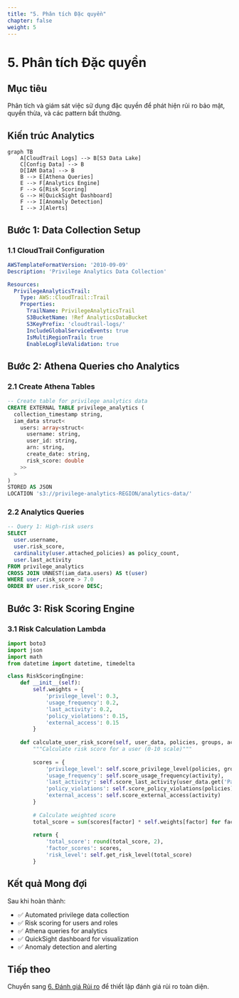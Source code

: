 ```yaml
---
title: "5. Phân tích Đặc quyền"
chapter: false
weight: 5
---
```


# 5. Phân tích Đặc quyền

## Mục tiêu

Phân tích và giám sát việc sử dụng đặc quyền để phát hiện rủi ro bảo mật, quyền thừa, và các pattern bất thường.

## Kiến trúc Analytics

```mermaid
graph TB
    A[CloudTrail Logs] --> B[S3 Data Lake]
    C[Config Data] --> B
    D[IAM Data] --> B
    B --> E[Athena Queries]
    E --> F[Analytics Engine]
    F --> G[Risk Scoring]
    G --> H[QuickSight Dashboard]
    F --> I[Anomaly Detection]
    I --> J[Alerts]
```

## Bước 1: Data Collection Setup

### 1.1 CloudTrail Configuration

```yaml
AWSTemplateFormatVersion: '2010-09-09'
Description: 'Privilege Analytics Data Collection'

Resources:
  PrivilegeAnalyticsTrail:
    Type: AWS::CloudTrail::Trail
    Properties:
      TrailName: PrivilegeAnalyticsTrail
      S3BucketName: !Ref AnalyticsDataBucket
      S3KeyPrefix: 'cloudtrail-logs/'
      IncludeGlobalServiceEvents: true
      IsMultiRegionTrail: true
      EnableLogFileValidation: true
```

## Bước 2: Athena Queries cho Analytics

### 2.1 Create Athena Tables

```sql
-- Create table for privilege analytics data
CREATE EXTERNAL TABLE privilege_analytics (
  collection_timestamp string,
  iam_data struct<
    users: array<struct<
      username: string,
      user_id: string,
      arn: string,
      create_date: string,
      risk_score: double
    >>
  >
)
STORED AS JSON
LOCATION 's3://privilege-analytics-REGION/analytics-data/'
```

### 2.2 Analytics Queries

```sql
-- Query 1: High-risk users
SELECT 
  user.username,
  user.risk_score,
  cardinality(user.attached_policies) as policy_count,
  user.last_activity
FROM privilege_analytics
CROSS JOIN UNNEST(iam_data.users) AS t(user)
WHERE user.risk_score > 7.0
ORDER BY user.risk_score DESC;
```

## Bước 3: Risk Scoring Engine

### 3.1 Risk Calculation Lambda

```python
import boto3
import json
import math
from datetime import datetime, timedelta

class RiskScoringEngine:
    def __init__(self):
        self.weights = {
            'privilege_level': 0.3,
            'usage_frequency': 0.2,
            'last_activity': 0.2,
            'policy_violations': 0.15,
            'external_access': 0.15
        }
    
    def calculate_user_risk_score(self, user_data, policies, groups, activity):
        """Calculate risk score for a user (0-10 scale)"""
        
        scores = {
            'privilege_level': self.score_privilege_level(policies, groups),
            'usage_frequency': self.score_usage_frequency(activity),
            'last_activity': self.score_last_activity(user_data.get('PasswordLastUsed')),
            'policy_violations': self.score_policy_violations(policies),
            'external_access': self.score_external_access(activity)
        }
        
        # Calculate weighted score
        total_score = sum(scores[factor] * self.weights[factor] for factor in scores)
        
        return {
            'total_score': round(total_score, 2),
            'factor_scores': scores,
            'risk_level': self.get_risk_level(total_score)
        }
```

## Kết quả Mong đợi

Sau khi hoàn thành:

- ✅ Automated privilege data collection
- ✅ Risk scoring for users and roles
- ✅ Athena queries for analytics
- ✅ QuickSight dashboard for visualization
- ✅ Anomaly detection and alerting

## Tiếp theo

Chuyển sang [6. Đánh giá Rủi ro](../6-danh-gia-rui-ro) để thiết lập đánh giá rủi ro toàn diện.